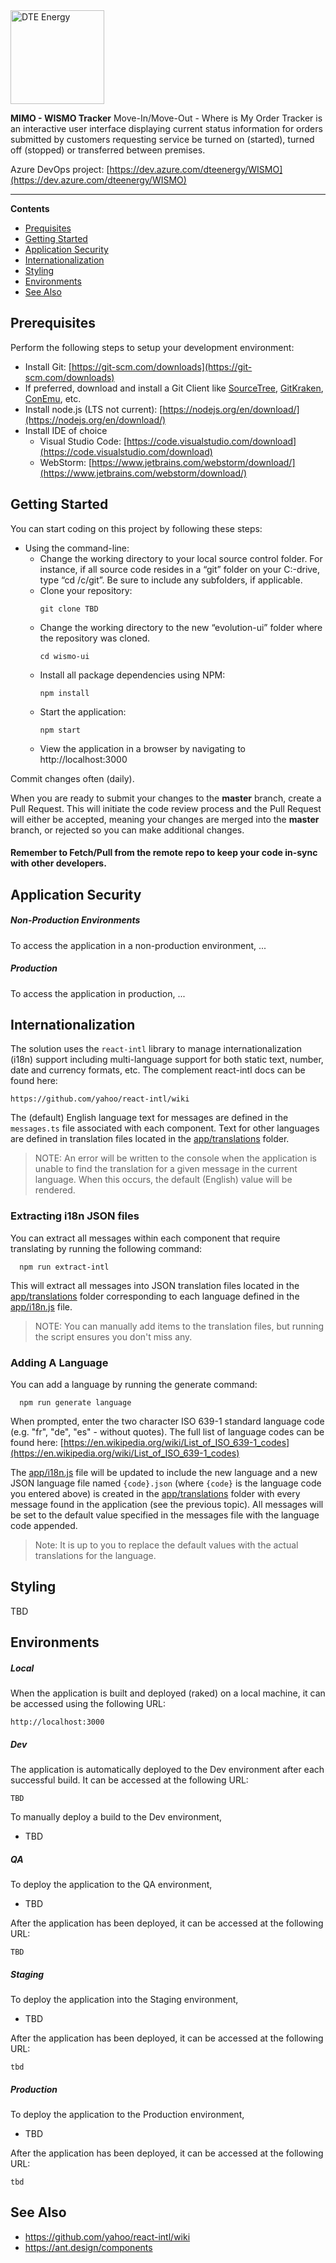 <img  src="https://scontent-ort2-1.xx.fbcdn.net/v/t1.0-9/70706303_10157461057676465_6761746745589235712_n.png?_nc_cat=111&_nc_sid=85a577&_nc_ohc=SWpzNbKEP7QAX98o3Z1&_nc_ht=scontent-ort2-1.xx&oh=bdfffa1017a3073c12e63bd63cd58f03&oe=5EA9612C" align="center" alt="DTE Energy" height="150"/>

**MIMO - WISMO Tracker**
Move-In/Move-Out - Where is My Order Tracker is an interactive user interface displaying current status information for orders submitted by customers requesting service be turned on (started), turned off (stopped) or transferred between premises.

Azure DevOps project: [https://dev.azure.com/dteenergy/WISMO](https://dev.azure.com/dteenergy/WISMO)

---
**Contents**
+ [Prequisites](#prerequisites)
+ [Getting Started](#getting-started)
+ [Application Security](#application-security)
+ [Internationalization](#internationalization)
+ [Styling](#styling)
+ [Environments](#environments)
+ [See Also](#see-also)

## Prerequisites
Perform the following steps to setup your development environment:

- Install Git: [https://git-scm.com/downloads](https://git-scm.com/downloads)  
- If preferred, download and install a Git Client like [SourceTree](https://www.sourcetreeapp.com/), [GitKraken](https://www.gitkraken.com/), [ConEmu](https://conemu.github.io/), etc.
- Install node.js (LTS not current): [https://nodejs.org/en/download/](https://nodejs.org/en/download/) 
- Install IDE of choice
  - Visual Studio Code: [https://code.visualstudio.com/download](https://code.visualstudio.com/download)
  - WebStorm: [https://www.jetbrains.com/webstorm/download/](https://www.jetbrains.com/webstorm/download/)


## Getting Started
You can start coding on this project by following these steps:
+ Using the command-line:
  + Change the working directory to your local source control folder.  For instance, if all source code resides in a “git” folder on your C:-drive, type “cd /c/git”.  Be sure to include any subfolders, if applicable.
  + Clone your repository:
    ```shell
    git clone TBD
    ```
  + Change the working directory to the new “evolution-ui” folder where the repository was cloned.
    ```shell
    cd wismo-ui
    ```
  + Install all package dependencies using NPM:
    ```shell
    npm install
    ```
  + Start the application:
    ```shell
    npm start
    ```
  + View the application in a browser by navigating to http://localhost:3000

Commit changes often (daily).

When you are ready to submit your changes to the **master** branch, create a Pull Request.  This will initiate the code review process and the Pull Request will either be accepted, meaning your changes are merged into the **master** branch, or rejected so you can make additional changes.

#### Remember to Fetch/Pull from the remote repo to keep your code in-sync with other developers.

## Application Security

##### Non-Production Environments
To access the application in a non-production environment, ...

##### Production
To access the application in production, ...

## Internationalization
The solution uses the `react-intl` library to manage internationalization (i18n) support including multi-language support for both static text, number, date and currency formats, etc.  The complement react-intl docs can be found here:

    https://github.com/yahoo/react-intl/wiki

The (default) English language text for messages are defined in the `messages.ts` file associated with each component.  Text for other languages are defined in translation files located in the [app/translations](https://github.com/VetsFirstChoice/evolution-ui/tree/master/app/translations) folder.

> NOTE: An error will be written to the console when the application is
> unable to find the translation for a given message in the current
> language.  When this occurs, the default (English) value will be
> rendered.

### Extracting i18n JSON files
You can extract all messages within each component that require translating by running the following command:
```
  npm run extract-intl
```

This will extract all messages into JSON translation files located in the [app/translations](https://github.com/TBD/wismo-ui/tree/master/app/translations) folder corresponding to each language defined in the [app/i18n.js](https://github.com/TBD/wismo-ui/blob/master/app/i18n.js) file.

> NOTE: You can manually add items to the translation files, but running
> the script ensures you don't miss any.


### Adding A Language
You can add a language by running the generate command:
```
  npm run generate language
```

When prompted, enter the two character ISO 639-1 standard language code (e.g. "fr", "de", "es" - without quotes).  The full list of language codes can be found here: [https://en.wikipedia.org/wiki/List_of_ISO_639-1_codes](https://en.wikipedia.org/wiki/List_of_ISO_639-1_codes)

The [app/i18n.js](https://github.com/DTE/evolution-ui/blob/master/app/i18n.js) file will be updated to include the new language and a new JSON language file named `{code}.json` (where `{code}` is the language code you entered above) is created in the [app/translations](https://github.com/TBD/evolution-ui/tree/master/app/translations) folder with every message found in the application (see the previous topic).  All messages will be set to the default value specified in the messages file with the language code appended.

> Note: It is up to you to replace the default values with the actual
> translations for the language.


## Styling
TBD

## Environments

##### Local
When the application is built and deployed (raked) on a local machine, it can be accessed using the following URL:
```shell
http://localhost:3000
```
##### Dev
The application is automatically deployed to the Dev environment after each successful build. It can be accessed at the following URL:
```shell
TBD
```
To manually deploy a build to the Dev environment,
+ TBD

##### QA
To deploy the application to the QA environment,
+ TBD

After the application has been deployed, it can be accessed at the following URL:
```shell
TBD
```
##### Staging
To deploy the application into the Staging environment,
+ TBD

After the application has been deployed, it can be accessed at the following URL:
```shell
tbd
```
##### Production
To deploy the application to the Production environment,
+ TBD

After the application has been deployed, it can be accessed at the following URL:
```shell
tbd
```

## See Also

 - https://github.com/yahoo/react-intl/wiki
 - https://ant.design/components
